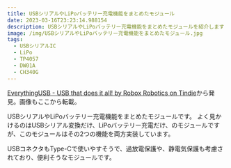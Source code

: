 ```yaml
---
title: USBシリアルやLiPoバッテリー充電機能をまとめたモジュール
date: 2023-03-16T23:23:14.988154
description: USBシリアルやLiPoバッテリー充電機能をまとめたモジュールを紹介します
image: /img/USBシリアルやLiPoバッテリー充電機能をまとめたモジュール.jpg
tags:
  - USBシリアルIC
  - LiPo
  - TP4057
  - DW01A
  - CH340G
---
```

[EverythingUSB - USB that does it all! by Robox Robotics on Tindie](https://www.tindie.com/products/robox_robotics/everythingusb-usb-that-does-it-all/)から発見。画像もここから転載。

USBシリアルやLiPoバッテリー充電機能をまとめたモジュールです。
よく見かけるのはUSBシリアル変換だけ、LiPoバッテリー充電だけ、のモジュールですが、このモジュールはその2つの機能を両方実装しています。

USBコネクタもType-Cで使いやすそうで、過放電保護や、静電気保護も考慮されており、便利そうなモジュールです。


